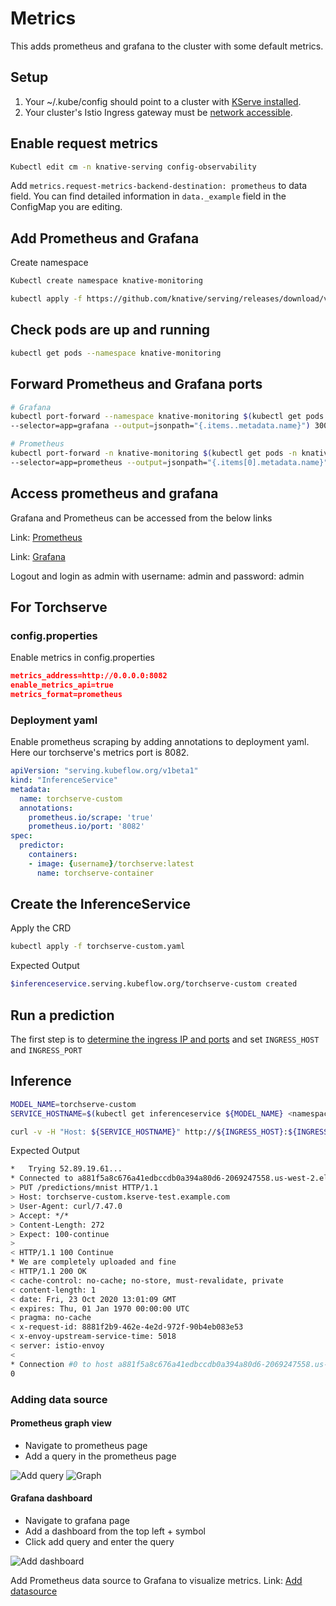 # Metrics

This adds prometheus and grafana to the cluster with some default metrics.

## Setup

1. Your ~/.kube/config should point to a cluster with [KServe installed](https://github.com/akravacyber/kserve#installation).
2. Your cluster's Istio Ingress gateway must be [network accessible](https://istio.io/latest/docs/tasks/traffic-management/ingress/ingress-control/).

## Enable request metrics

```bash
Kubectl edit cm -n knative-serving config-observability
```

Add `metrics.request-metrics-backend-destination: prometheus` to data field. You can find detailed information in `data._example` field in the ConfigMap you are editing.

## Add Prometheus and Grafana

Create namespace

```bash
Kubectl create namespace knative-monitoring

kubectl apply -f https://github.com/knative/serving/releases/download/v0.17.0/monitoring-metrics-prometheus.yaml
```

## Check pods are up and running

```bash
kubectl get pods --namespace knative-monitoring
```

## Forward Prometheus and Grafana ports

```bash
# Grafana
kubectl port-forward --namespace knative-monitoring $(kubectl get pods --namespace knative-monitoring \
--selector=app=grafana --output=jsonpath="{.items..metadata.name}") 3000

# Prometheus
kubectl port-forward -n knative-monitoring $(kubectl get pods -n knative-monitoring \
--selector=app=prometheus --output=jsonpath="{.items[0].metadata.name}") 9090
```

## Access prometheus and grafana

Grafana and Prometheus can be accessed from the below links

Link: [Prometheus](http://localhost:9090/)

Link: [Grafana](http://localhost:3000/)

Logout and login as admin with username: admin and password: admin

## For Torchserve

### config.properties

Enable metrics in config.properties

```json
metrics_address=http://0.0.0.0:8082
enable_metrics_api=true
metrics_format=prometheus
```

### Deployment yaml

Enable prometheus scraping by adding annotations to deployment yaml. Here our torchserve's metrics port is 8082.

```yaml
apiVersion: "serving.kubeflow.org/v1beta1"
kind: "InferenceService"
metadata:
  name: torchserve-custom
  annotations:
    prometheus.io/scrape: 'true'
    prometheus.io/port: '8082'
spec:
  predictor:
    containers:
    - image: {username}/torchserve:latest
      name: torchserve-container
```

## Create the InferenceService

Apply the CRD

```bash
kubectl apply -f torchserve-custom.yaml
```

Expected Output

```bash
$inferenceservice.serving.kubeflow.org/torchserve-custom created
```

## Run a prediction

The first step is to [determine the ingress IP and ports](../../../../../../README.md#determine-the-ingress-ip-and-ports) and set `INGRESS_HOST` and `INGRESS_PORT`

## Inference

```bash
MODEL_NAME=torchserve-custom
SERVICE_HOSTNAME=$(kubectl get inferenceservice ${MODEL_NAME} <namespace> -o jsonpath='{.status.url}' | cut -d "/" -f 3)

curl -v -H "Host: ${SERVICE_HOSTNAME}" http://${INGRESS_HOST}:${INGRESS_PORT}/predictions/mnist -T serve/examples/image_classifier/test_data/0.png
```

Expected Output

```bash
*   Trying 52.89.19.61...
* Connected to a881f5a8c676a41edbccdb0a394a80d6-2069247558.us-west-2.elb.amazonaws.com (52.89.19.61) port 80 (#0)
> PUT /predictions/mnist HTTP/1.1
> Host: torchserve-custom.kserve-test.example.com
> User-Agent: curl/7.47.0
> Accept: */*
> Content-Length: 272
> Expect: 100-continue
>
< HTTP/1.1 100 Continue
* We are completely uploaded and fine
< HTTP/1.1 200 OK
< cache-control: no-cache; no-store, must-revalidate, private
< content-length: 1
< date: Fri, 23 Oct 2020 13:01:09 GMT
< expires: Thu, 01 Jan 1970 00:00:00 UTC
< pragma: no-cache
< x-request-id: 8881f2b9-462e-4e2d-972f-90b4eb083e53
< x-envoy-upstream-service-time: 5018
< server: istio-envoy
<
* Connection #0 to host a881f5a8c676a41edbccdb0a394a80d6-2069247558.us-west-2.elb.amazonaws.com left intact
0
```

### Adding data source

#### Prometheus graph view

* Navigate to prometheus page
* Add a query in the prometheus page

![Add query](../docs/images/prometheus.png)
![Graph](../docs/images/prometheus_graph.png)

#### Grafana dashboard

* Navigate to grafana page
* Add a dashboard from the top left + symbol
* Click add query and enter the query
  
![Add dashboard](../docs/images/grafana.png)

Add Prometheus data source to Grafana to visualize metrics.
Link: [Add datasource](https://prometheus.io/docs/visualization/grafana/)